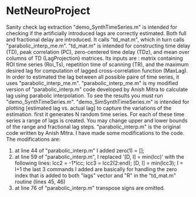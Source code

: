 # NetNeuroProject
Sanity check lag extraction
"demo_SynthTimeSeries.m" is intended for checking if the artificially introduced lags are correctly estimated.
Both full and fractional delay are introduced. It calls "td_mat.m", which in turn calls "parabolic_interp_me.m".
"td_mat.m" is intended for constructing time delay (TD), peak correlation (PC), zero-centered time delay (TDz), and
mean over columns of TD (LagProjection) matrices. Its inputs are : matrix containing ROI time series (Roi_Ts), repetition time of scanning (TR), 
and the maximum desired lag for computation of lagged cross-correlation function (MaxLag).
In order to estimated the lag between all possible paire of time series, it uses "parabolic_interp_me.m".
"parabolic_interp_me.m" is my modified version of "parabolic_interp.m" code developed by Anish Mitra to calculate lag using
parabolic interpolation. 
To see the results you must run "demo_SynthTimeSeries.m".
"demo_SimSynthTimeSeries.m" is intended for plotting [estimated lag vs. actual lag] to capture the variations of the estimation.
first it generates N random time series. For each of these time series a range of lags is created. You may change upper and lower bounds 
of the range and fractional lag steps.
"parabolic_interp.m" is the original code written by Anish Mitra. I have made some modifications to the code. The modifications are:
1. at line 44 of "parabolic_interp.m" I added zero(1) = [];
2. at line 59 of "parabolic_interp.m", I replaced '[D, I] = min(lcc)' with the following lines:
  lcc2 = -1*lcc;
  lcc3 = lcc2(2:end);
  [D, I] = min(lcc3);
  I = I+1
  the last 3 commands I added are basically for handling the zero index that is added to both "lags" vector and "R" in the "td_mat.m" routine (lines 45, 46)
3. at line 76 of "parabolic_interp.m" transpose signs are omitted.
